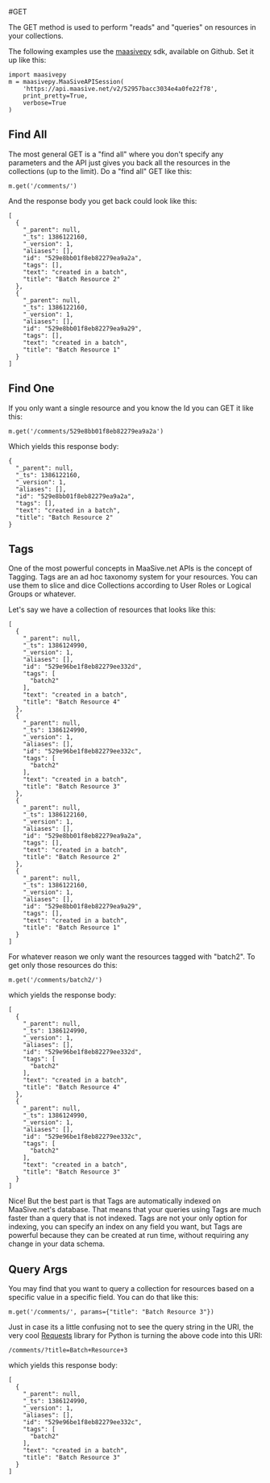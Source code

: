 #GET

The GET method is used to perform "reads" and "queries" on resources in your collections.

The following examples use the [maasivepy][] sdk, available on Github.  Set it up like this:

    import maasivepy
    m = maasivepy.MaaSiveAPISession(
        'https://api.maasive.net/v2/52957bacc3034e4a0fe22f78',
        print_pretty=True,
        verbose=True
    )

## Find All

The most general GET is a "find all" where you don't specify any parameters and the API just gives you back all the resources in the collections (up to the limit).  Do a "find all" GET like this:

    m.get('/comments/')

And the response body you get back could look like this:

    [
      {
        "_parent": null,
        "_ts": 1386122160,
        "_version": 1,
        "aliases": [],
        "id": "529e8bb01f8eb82279ea9a2a",
        "tags": [],
        "text": "created in a batch",
        "title": "Batch Resource 2"
      },
      {
        "_parent": null,
        "_ts": 1386122160,
        "_version": 1,
        "aliases": [],
        "id": "529e8bb01f8eb82279ea9a29",
        "tags": [],
        "text": "created in a batch",
        "title": "Batch Resource 1"
      }
    ]

## Find One

If you only want a single resource and you know the Id you can GET it like this:

    m.get('/comments/529e8bb01f8eb82279ea9a2a')

Which yields this response body:

    {
      "_parent": null,
      "_ts": 1386122160,
      "_version": 1,
      "aliases": [],
      "id": "529e8bb01f8eb82279ea9a2a",
      "tags": [],
      "text": "created in a batch",
      "title": "Batch Resource 2"
    }

## Tags

One of the most powerful concepts in MaaSive.net APIs is the concept of Tagging.  Tags are an ad hoc taxonomy system for your resources.  You can use them to slice and dice Collections according to User Roles or Logical Groups or whatever.

Let's say we have a collection of resources that looks like this:

    [
      {
        "_parent": null,
        "_ts": 1386124990,
        "_version": 1,
        "aliases": [],
        "id": "529e96be1f8eb82279ee332d",
        "tags": [
          "batch2"
        ],
        "text": "created in a batch",
        "title": "Batch Resource 4"
      },
      {
        "_parent": null,
        "_ts": 1386124990,
        "_version": 1,
        "aliases": [],
        "id": "529e96be1f8eb82279ee332c",
        "tags": [
          "batch2"
        ],
        "text": "created in a batch",
        "title": "Batch Resource 3"
      },
      {
        "_parent": null,
        "_ts": 1386122160,
        "_version": 1,
        "aliases": [],
        "id": "529e8bb01f8eb82279ea9a2a",
        "tags": [],
        "text": "created in a batch",
        "title": "Batch Resource 2"
      },
      {
        "_parent": null,
        "_ts": 1386122160,
        "_version": 1,
        "aliases": [],
        "id": "529e8bb01f8eb82279ea9a29",
        "tags": [],
        "text": "created in a batch",
        "title": "Batch Resource 1"
      }
    ]

For whatever reason we only want the resources tagged with "batch2".  To get only those resources do this:

    m.get('/comments/batch2/')

which yields the response body:

    [
      {
        "_parent": null,
        "_ts": 1386124990,
        "_version": 1,
        "aliases": [],
        "id": "529e96be1f8eb82279ee332d",
        "tags": [
          "batch2"
        ],
        "text": "created in a batch",
        "title": "Batch Resource 4"
      },
      {
        "_parent": null,
        "_ts": 1386124990,
        "_version": 1,
        "aliases": [],
        "id": "529e96be1f8eb82279ee332c",
        "tags": [
          "batch2"
        ],
        "text": "created in a batch",
        "title": "Batch Resource 3"
      }
    ]

Nice!  But the best part is that Tags are automatically indexed on MaaSive.net's database.  That means that your queries using Tags are much faster than a query that is not indexed.  Tags are not your only option for indexing, you can specify an index on any field you want, but Tags are powerful because they can be created at run time, without requiring any change in your data schema.

## Query Args

You may find that you want to query a collection for resources based on a specific value in a specific field.  You can do that like this:

    m.get('/comments/', params={"title": "Batch Resource 3"})

Just in case its a little confusing not to see the query string in the URI, the very cool [Requests][] library for Python is turning the above code into this URI:

    /comments/?title=Batch+Resource+3

which yields this response body:

    [
      {
        "_parent": null,
        "_ts": 1386124990,
        "_version": 1,
        "aliases": [],
        "id": "529e96be1f8eb82279ee332c",
        "tags": [
          "batch2"
        ],
        "text": "created in a batch",
        "title": "Batch Resource 3"
      }
    ]

[maasivepy]: https://github.com/ntrepid8/maasivepy
[requests]: http://www.python-requests.org

